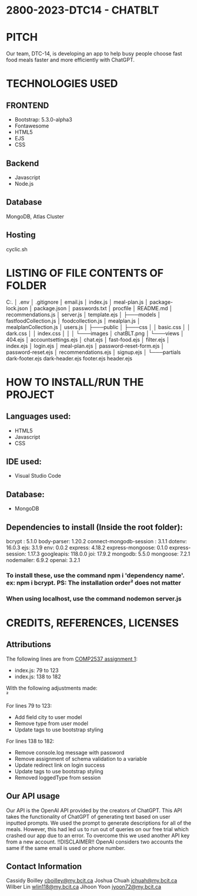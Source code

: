 # 2800-2023-DTC14 - CHATBLT

# PITCH
Our team, DTC-14, is developing an app to help busy people choose fast food meals faster and more efficiently with ChatGPT.

# TECHNOLOGIES USED

## FRONTEND

- Bootstrap: 5.3.0-alpha3
- Fontawesome
- HTML5
- EJS
- CSS

## Backend
 - Javascript
 - Node.js

## Database
 MongoDB, Atlas Cluster

## Hosting
cyclic.sh

# LISTING OF FILE CONTENTS OF FOLDER

C:.
│   .env
│   .gitignore
│   email.js
│   index.js
│   meal-plan.js
│   package-lock.json
│   package.json
│   passwords.txt
│   procfile
│   README.md
│   recommendations.js
│   server.js
│   template.ejs
│
├───models
│       fastfoodCollection.js
│       foodcollection.js
│       mealplan.js
│       mealplanCollection.js
│       users.js
│
├───public
│   ├───css
│   │       basic.css
│   │       dark.css
│   │       index.css
│   │
│   └───images
│           chatBLT.png
│
└───views
    │   404.ejs
    │   accountsettings.ejs
    │   chat.ejs
    │   fast-food.ejs
    │   filter.ejs
    │   index.ejs
    │   login.ejs
    │   meal-plan.ejs
    │   password-reset-form.ejs
    │   password-reset.ejs
    │   recommendations.ejs
    │   signup.ejs
    │
    └───partials
            dark-footer.ejs
            dark-header.ejs
            footer.ejs
            header.ejs

# HOW TO INSTALL/RUN THE PROJECT

## Languages used:
- HTML5
- Javascript
- CSS

## IDE used:
- Visual Studio Code

## Database:
- MongoDB

## Dependencies to install (Inside the root folder):

 bcrypt : 5.1.0
 body-parser: 1.20.2
 connect-mongodb-session : 3.1.1
 dotenv: 16.0.3
 ejs: 3.1.9
 env: 0.0.2
 express: 4.18.2
 express-mongoose: 0.1.0
 express-session: 1.17.3
 googleapis: 118.0.0
 joi: 17.9.2
 mongodb: 5.5.0
 mongoose: 7.2.1
 nodemailer: 6.9.2
 openai: 3.2.1

### To install these, use the command npm i 'dependency name'. ex: npm i bcrypt. PS: The installation order² does not matter

### When using localhost, use the command nodemon server.js

# CREDITS, REFERENCES, LICENSES

## Attributions

The following lines are from [COMP2537 assignment 1](https://github.com/jyoonbcit/comp2537-assignment1/blob/master/app.js): <br>

- index.js: 79 to 123
- index.js: 138 to 182

With the following adjustments made: <br>²

For lines 79 to 123:

- Add field city to user model
- Remove type from user model
- Update <a> tags to use bootstrap styling

For lines 138 to 182:

- Remove console.log message with password
- Remove assignment of schema validation to a variable
- Update redirect link on login success
- Update <a> tags to use bootstrap styling
- Removed loggedType from session

## Our API usage

Our API is the OpenAI API provided by the creators of ChatGPT. This API takes the functionality of ChatGPT of generating text based on user inputted prompts. We used the prompt to generate descriptions for all of the meals. However, this had led us to run out of queries on our free trial which crashed our app due to an error. To overcome this we used another API key from a new account. !!DISCLAIMER!! OpenAI considers two accounts the same if the same email is used or phone number.

## Contact Information

Cassidy Boilley  <cboilley@my.bcit.ca>
Joshua Chuah  <jchuah@my.bcit.ca>
Wilber Lin  <wlin118@my.bcit.ca>
Jihoon Yoon  <jyoon72@my.bcit.ca>
